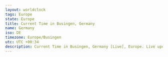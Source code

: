 ```yaml
---
layout: worldclock
tags: Europe
state: Europe
title: Current Time in Busingen, Germany
name: Germany
iso: DE
timezone: Europe/Busingen
utc: UTC +00:34
description: Current Time in Busingen, Germany [Live], Europe. Live update now time in Busingen, timezone Europe/Busingen, UTC +00:34, Country ISO code & Current Local Time.
---
```


